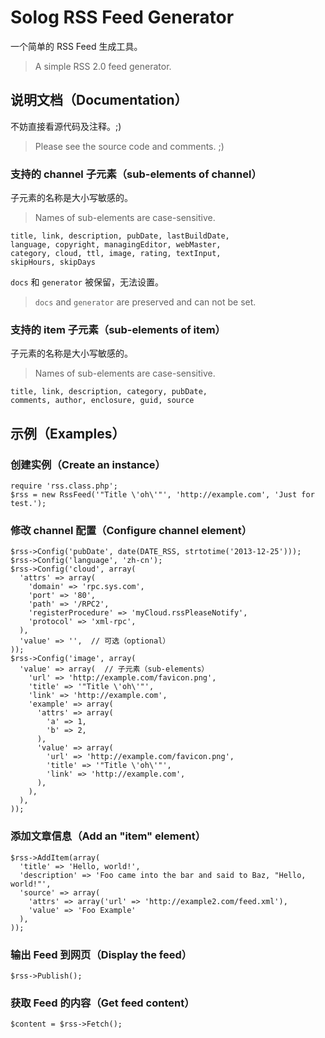 Solog RSS Feed Generator
========================

一个简单的 RSS Feed 生成工具。

> A simple RSS 2.0 feed generator.


## 说明文档（Documentation）

不妨直接看源代码及注释。;)

> Please see the source code and comments. ;)

### 支持的 channel 子元素（sub-elements of channel）

子元素的名称是大小写敏感的。

> Names of sub-elements are case-sensitive.

```
title, link, description, pubDate, lastBuildDate,
language, copyright, managingEditor, webMaster,
category, cloud, ttl, image, rating, textInput,
skipHours, skipDays
```

`docs` 和 `generator` 被保留，无法设置。

> `docs` and `generator` are preserved and can not be set.

### 支持的 item 子元素（sub-elements of item）

子元素的名称是大小写敏感的。

> Names of sub-elements are case-sensitive.

```
title, link, description, category, pubDate,
comments, author, enclosure, guid, source
```


## 示例（Examples）

### 创建实例（Create an instance）

```
require 'rss.class.php';
$rss = new RssFeed('"Title \'oh\'"', 'http://example.com', 'Just for test.');
```

### 修改 channel 配置（Configure channel element）

```
$rss->Config('pubDate', date(DATE_RSS, strtotime('2013-12-25')));
$rss->Config('language', 'zh-cn');
$rss->Config('cloud', array(
  'attrs' => array(
    'domain' => 'rpc.sys.com',
    'port' => '80',
    'path' => '/RPC2',
    'registerProcedure' => 'myCloud.rssPleaseNotify',
    'protocol' => 'xml-rpc',
  ),
  'value' => '',  // 可选（optional）
));
$rss->Config('image', array(
  'value' => array(  // 子元素（sub-elements）
    'url' => 'http://example.com/favicon.png',
    'title' => '"Title \'oh\'"',
    'link' => 'http://example.com',
    'example' => array(
      'attrs' => array(
        'a' => 1,
        'b' => 2,
      ),
      'value' => array(
        'url' => 'http://example.com/favicon.png',
        'title' => '"Title \'oh\'"',
        'link' => 'http://example.com',
      ),
    ),
  ),
));
```

### 添加文章信息（Add an "item" element）

```
$rss->AddItem(array(
  'title' => 'Hello, world!',
  'description' => 'Foo came into the bar and said to Baz, "Hello, world!"',
  'source' => array(
    'attrs' => array('url' => 'http://example2.com/feed.xml'),
    'value' => 'Foo Example'
  ),
));
```

### 输出 Feed 到网页（Display the feed）

```
$rss->Publish();
```

### 获取 Feed 的内容（Get feed content）

```
$content = $rss->Fetch();
```
